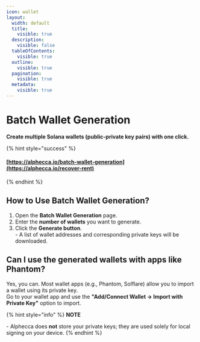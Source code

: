 ```yaml
---
icon: wallet
layout:
  width: default
  title:
    visible: true
  description:
    visible: false
  tableOfContents:
    visible: true
  outline:
    visible: true
  pagination:
    visible: true
  metadata:
    visible: true
---
```


# Batch Wallet Generation

**Create multiple Solana wallets (public-private key pairs) with one click.**

{% hint style="success" %}
#### [https://alphecca.io/batch-wallet-generation](https://alphecca.io/recover-rent)
{% endhint %}

## How to Use **Batch Wallet Generation**?&#x20;

1. Open the **Batch Wallet Generation** page.
2. Enter the **number of wallets** you want to generate.
3. Click the **Generate button**.\
   \- A list of wallet addresses and corresponding private keys will be downloaded.

## Can I use the generated wallets with apps like Phantom?

Yes, you can. Most wallet apps (e.g., Phantom, Solflare) allow you to import a wallet using its private key.\
Go to your wallet app and use the **"Add/Connect Wallet → Import with Private Key"** option to import.

{% hint style="info" %}
**NOTE**

\- Alphecca does **not** store your private keys; they are used solely for local signing on your device.
{% endhint %}
